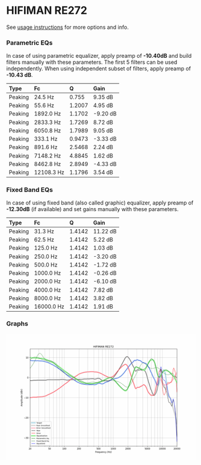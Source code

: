 # HIFIMAN RE272
See [usage instructions](https://github.com/jaakkopasanen/AutoEq#usage) for more options and info.

### Parametric EQs
In case of using parametric equalizer, apply preamp of **-10.40dB** and build filters manually
with these parameters. The first 5 filters can be used independently.
When using independent subset of filters, apply preamp of **-10.43 dB**.

| Type    | Fc         |      Q | Gain     |
|:--------|:-----------|:-------|:---------|
| Peaking | 24.5 Hz    | 0.755  | 9.35 dB  |
| Peaking | 55.6 Hz    | 1.2007 | 4.95 dB  |
| Peaking | 1892.0 Hz  | 1.1702 | -9.20 dB |
| Peaking | 2833.3 Hz  | 1.7269 | 8.72 dB  |
| Peaking | 6050.8 Hz  | 1.7989 | 9.05 dB  |
| Peaking | 333.1 Hz   | 0.9473 | -3.33 dB |
| Peaking | 891.6 Hz   | 2.5468 | 2.24 dB  |
| Peaking | 7148.2 Hz  | 4.8845 | 1.62 dB  |
| Peaking | 8462.8 Hz  | 2.8949 | -4.33 dB |
| Peaking | 12108.3 Hz | 1.1796 | 3.54 dB  |

### Fixed Band EQs
In case of using fixed band (also called graphic) equalizer, apply preamp of **-12.30dB**
(if available) and set gains manually with these parameters.

| Type    | Fc         |      Q | Gain     |
|:--------|:-----------|:-------|:---------|
| Peaking | 31.3 Hz    | 1.4142 | 11.22 dB |
| Peaking | 62.5 Hz    | 1.4142 | 5.22 dB  |
| Peaking | 125.0 Hz   | 1.4142 | 1.03 dB  |
| Peaking | 250.0 Hz   | 1.4142 | -3.20 dB |
| Peaking | 500.0 Hz   | 1.4142 | -1.72 dB |
| Peaking | 1000.0 Hz  | 1.4142 | -0.26 dB |
| Peaking | 2000.0 Hz  | 1.4142 | -6.10 dB |
| Peaking | 4000.0 Hz  | 1.4142 | 7.82 dB  |
| Peaking | 8000.0 Hz  | 1.4142 | 3.82 dB  |
| Peaking | 16000.0 Hz | 1.4142 | 1.91 dB  |

### Graphs
![](./HIFIMAN%20RE272.png)